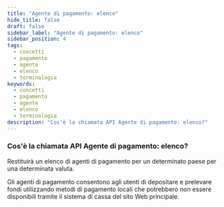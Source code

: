 ```yaml
---
title: "Agente di pagamento: elenco"
hide_title: false
draft: false
sidebar_label: "Agente di pagamento: elenco"
sidebar_position: 4
tags:
  - concetti
  - pagamento
  - agente
  - elenco
  - terminologia
keywords:
  - concetti
  - pagamento
  - agente
  - elenco
  - terminologia
description: "Cos'è la chiamata API Agente di pagamento: elenco?"
---
```


### Cos'è la chiamata API Agente di pagamento: elenco?

Restituirà un elenco di agenti di pagamento per un determinato paese per una determinata valuta.

Gli agenti di pagamento consentono agli utenti di depositare e prelevare fondi utilizzando metodi di pagamento locali che potrebbero non essere disponibili tramite il sistema di cassa del sito Web principale.
